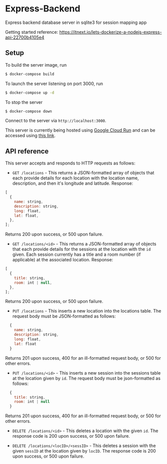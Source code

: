 # Express-Backend

Express backend database server in sqlite3 for session mapping app

Getting started reference: https://itnext.io/lets-dockerize-a-nodejs-express-api-22700b4105e4

## Setup

To build the server image, run

```sh
$ docker-compose build
```

To launch the server listening on port 3000, run

```sh
$ docker-compose up -d
```

To stop the server

```sh
$ docker-compose down
```

Connect to the server via `http://localhost:3000`.

This server is currently being hosted using [Google Cloud Run](https://cloud.google.com/run/docs) and can be accessed using [this link](https://express-backend-wfpd6kozoq-wl.a.run.app).

## API reference

This server accepts and responds to HTTP requests as follows:

- `GET /locations` - This returns a JSON-formatted array of objects that each provide details for each location with the location name, description, and then it's longitude and latitude.
  Response:

```javascript
[
  {
    name: string,
    description: string,
    long: float,
    lat: float,
  },
];
```

Returns 200 upon success, or 500 upon failure.

- `GET /locations/<id>` - This returns a JSON-formatted array of objects that each provide details for the sessions at the location with the `id` given. Each session currently has a title and a room number (if applicable) at the associated location.
  Response:

```javascript
[
  {
    title: string,
    room: int | null,
  },
];
```

Returns 200 upon success, or 500 upon failure.

- `PUT /locations` - This inserts a new location into the locations table. The request body must be JSON-formatted as follows:

```javascript
  {
    name: string,
    description: string,
    long: float,
    lat: float
  }
```

Returns 201 upon success, 400 for an ill-formatted request body, or 500 for other errors.

- `PUT /locations/<id>` - This inserts a new session into the sessions table at the location given by `id`. The request body must be json-formatted as follows:

```javascript
  {
    title: string,
    room: int | null
  }
```

Returns 201 upon success, 400 for an ill-formatted request body, or 500 for other errors.

- `DELETE /locations/<id>` - This deletes a location with the given `id`. The response code is 200 upon success, or 500 upon failure.

- `DELETE /locations/<locID>/<sessID>` - This deletes a session with the given `sessID` at the location given by `locID`. The response code is 200 upon success, or 500 upon failure.
